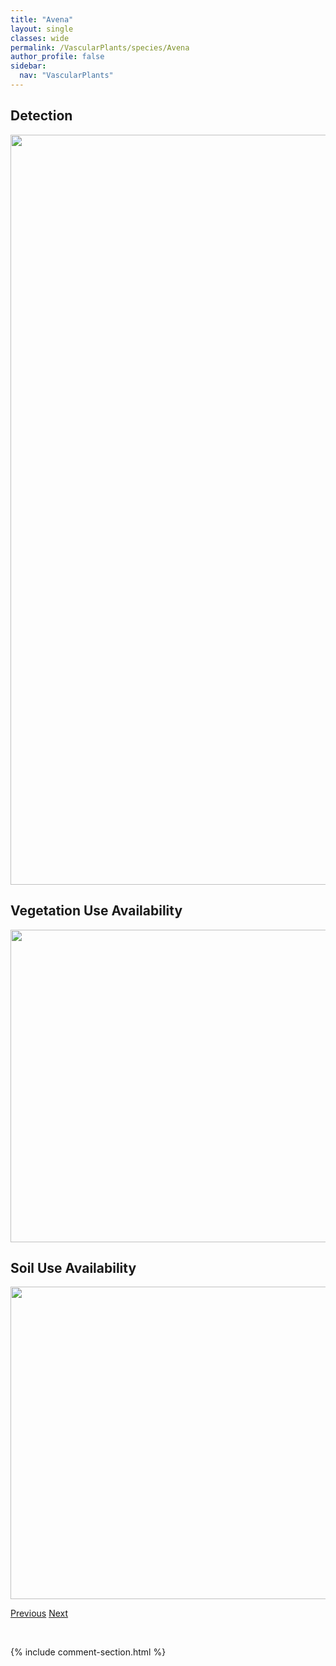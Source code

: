 ```yaml
---
title: "Avena"
layout: single
classes: wide
permalink: /VascularPlants/species/Avena
author_profile: false
sidebar:
  nav: "VascularPlants"
---
```


<h2>Detection</h2>

<a href="https://drive.google.com/uc?export=view&id=1WUSopK_gLtXDBEK3hUzRxiL65FxkrmGe">
<img src="https://drive.google.com/uc?export=view&id=1WUSopK_gLtXDBEK3hUzRxiL65FxkrmGe" height = "1200" width = "800">
</a>


<h2>Vegetation Use Availability</h2>

<a href="https://drive.google.com/uc?export=view&id=1bTLFjDjzhsBK_PY1uLflFxzl7WR3KJjQ">
<img src="https://drive.google.com/uc?export=view&id=1bTLFjDjzhsBK_PY1uLflFxzl7WR3KJjQ" height = "500" width = "1000">
</a>


<h2>Soil Use Availability</h2>

<a href="https://drive.google.com/uc?export=view&id=1JoMV69rbzddkHbKH3ycQEG-jEJNJgS0i">
<img src="https://drive.google.com/uc?export=view&id=1JoMV69rbzddkHbKH3ycQEG-jEJNJgS0i" height = "500" width = "1000">
</a>


<a href="/DevelopmentWebsite/VascularPlants/species/AtriplexGardneriCanescens" class="pagination--pager" title="Atriplex gardneri/canescens">Previous</a> <a href="/DevelopmentWebsite/VascularPlants/species/AvenaFatua" class="pagination--pager" title="Wild Oat">Next</a>

<p>&nbsp;</p>

{% include comment-section.html %}
